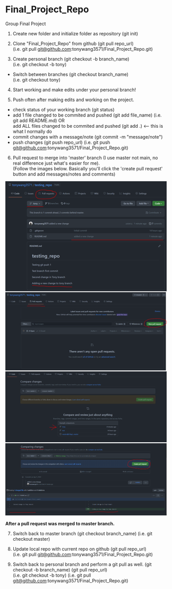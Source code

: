 # Final_Project_Repo  
Group Final Project  

1. Create new folder and initialize folder as repository (git init)  

2. Clone "Final_Project_Repo" from github (git pull repo_url)  
(i.e. git pull git@github.com:tonywang3571/Final_Project_Repo.git)  

3. Create personal branch (git checkout -b branch_name)  
(i.e. git checkout -b tony)  
- Switch between branches (git checkout branch_name)  
(i.e. git checkout tony)  

4. Start working and make edits under your personal branch!  

5. Push often after making edits and working on the project.  
- check status of your working branch (git status)
- add 1 file changed to be commited and pushed (git add file_name) (i.e. git add README.md) OR  
add ALL files changed to be commited and pushed (git add .) <-- this is what I normally do  
- commit changes with a message/note (git commit -m "message/note")
- push changes (git push repo_url) (i.e. git push git@github.com:tonywang3571/Final_Project_Repo.git)

6. Pull request to merge into 'master' branch (I use master not main, no real difference just what's easier for me).  
(Follow the images below. Basically you'll click the 'create pull request' button and add messages/notes and comments)
<img src="git_guide_images/newchange.PNG">  
<img src="git_guide_images/pullrequest1.PNG">  
<img src="git_guide_images/pullrequest2.PNG">  
<img src="git_guide_images/pullrequest3.PNG">  

**After a pull request was merged to master branch.**

7. Switch back to master branch (git checkout branch_name) (i.e. git checkout master)  

8. Update local repo with current repo on github (git pull repo_url)  
(i.e. git pull git@github.com:tonywang3571/Final_Project_Repo.git)  

9. Switch back to personal branch and perform a git pull as well. (git checkout -b branch_name) (git pull repo_url)  
(i.e. git checkout -b tony) (i.e. git pull git@github.com:tonywang3571/Final_Project_Repo.git)  
